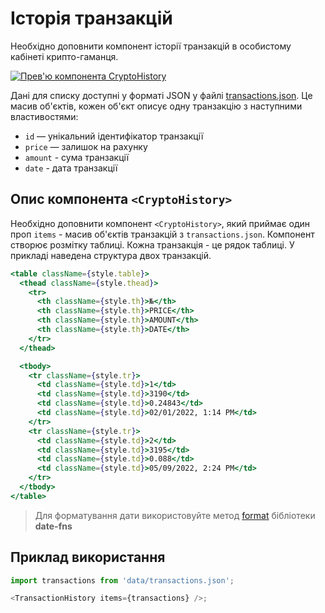# Історія транзакцій

Необхідно доповнити компонент історії транзакцій в особистому кабінеті
крипто-гаманця.

[![Прев'ю компонента CryptoHistory](https://i.gyazo.com/c40db818fdf62f749f97ab24f1946928.png)](https://gyazo.com/c40db818fdf62f749f97ab24f1946928)

Дані для списку доступні у форматі JSON у файлі
[transactions.json](./src/data/transactions.json). Це масив об'єктів, кожен
об'єкт описує одну транзакцію з наступними властивостями:

- `id` — унікальний ідентифікатор транзакції
- `price` — залишок на рахунку
- `amount` - сума транзакції
- `date` - дата транзакції

## Опис компонента `<CryptoHistory>`

Необхідно доповнити компонент `<CryptoHistory>`, який приймає один проп
`items` - масив об'єктів транзакцій з `transactions.json`. Компонент створює
розмітку таблиці. Кожна транзакція - це рядок таблиці. У прикладі наведена
структура двох транзакцій.

```jsx
<table className={style.table}>
  <thead className={style.thead}>
    <tr>
      <th className={style.th}>№</th>
      <th className={style.th}>PRICE</th>
      <th className={style.th}>AMOUNT</th>
      <th className={style.th}>DATE</th>
    </tr>
  </thead>

  <tbody>
    <tr className={style.tr}>
      <td className={style.td}>1</td>
      <td className={style.td}>3190</td>
      <td className={style.td}>0.24843</td>
      <td className={style.td}>02/01/2022, 1:14 PM</td>
    </tr>
    <tr className={style.tr}>
      <td className={style.td}>2</td>
      <td className={style.td}>3195</td>
      <td className={style.td}>0.088</td>
      <td className={style.td}>05/09/2022, 2:24 PM</td>
    </tr>
  </tbody>
</table>
```

> Для форматування дати використовуйте метод
> [format](https://date-fns.org/v2.28.0/docs/format) бібліотеки **date-fns**

## Приклад використання

```js
import transactions from 'data/transactions.json';

<TransactionHistory items={transactions} />;
```
